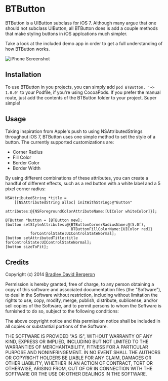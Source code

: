 # BTButton

BTButton is a UIButton subclass for iOS 7. Although many argue that one should not subclass UIButton, all BTButton does is add a couple methods that make styling buttons in iOS applcations much simpler.

Take a look at the included demo app in order to get a full understanding of how BTButton works.

![iPhone Screenshot](https://dl.dropboxusercontent.com/u/6225/GitHub/BTButton/Demo.png)

## Installation

To use BTButton in you projects, you can simply add `pod BTButton, '~> 1.0.0'` to your Podfile, if you're using CocoaPods. If you prefer the manual route, just add the contents of the BTButton folder to your project. Super simple!

## Usage

Taking inspiration from Apple's push to using NSAttributedStrings throughout iOS 7, BTButton uses one simple method to set the style of a button. The currently supported customizations are:

* Corner Radius
* Fill Color
* Border Color
* Border Width

By using different combinations of these attributes, you can create a handful of different effects, such as a red button with a white label and a 5 pixel corner radius:

```obj-c
NSAttributedString *title =
    [[NSAttributedString alloc] initWithString:@"Button"
                                    attributes:@{NSForegroundColorAttributeName:[UIColor whiteColor]}];

BTButton *button = [BTButton new];
[button setStyleAttributes:@{BTButtonCornerRadiusName:@(5.0f),
                             BTButtonFillColorName:[UIColor red]}
           forControlState:UIControlStateNormal];
[button setAttributedTitle:title forControlState:UIControlStateNormal];
[button sizeToFit];
```

## Credits

Copyright (c) 2014 [Bradley David Bergeron](http://www.bradbergeron.com)

Permission is hereby granted, free of charge, to any person obtaining a copy of
this software and associated documentation files (the "Software"), to deal in
the Software without restriction, including without limitation the rights to
use, copy, modify, merge, publish, distribute, sublicense, and/or sell copies of
the Software, and to permit persons to whom the Software is furnished to do so,
subject to the following conditions:

The above copyright notice and this permission notice shall be included in all
copies or substantial portions of the Software.

THE SOFTWARE IS PROVIDED "AS IS", WITHOUT WARRANTY OF ANY KIND, EXPRESS OR
IMPLIED, INCLUDING BUT NOT LIMITED TO THE WARRANTIES OF MERCHANTABILITY, FITNESS
FOR A PARTICULAR PURPOSE AND NONINFRINGEMENT. IN NO EVENT SHALL THE AUTHORS OR
COPYRIGHT HOLDERS BE LIABLE FOR ANY CLAIM, DAMAGES OR OTHER LIABILITY, WHETHER
IN AN ACTION OF CONTRACT, TORT OR OTHERWISE, ARISING FROM, OUT OF OR IN
CONNECTION WITH THE SOFTWARE OR THE USE OR OTHER DEALINGS IN THE SOFTWARE.
